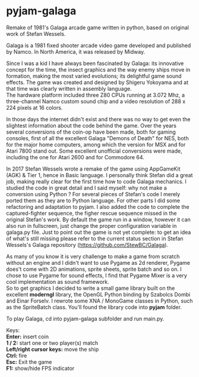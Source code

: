 # pyjam-galaga
Remake of 1981's Galaga arcade game written in python, based on original work of Stefan Wessels.

Galaga is a 1981 fixed shooter arcade video game developed and published by Namco. In North America, it was released
by Midway.

Since I was a kid I have always been fascinated by Galaga: its innovative concept for the time, the insect graphics
and the way enemy ships move in formation, making the most varied evolutions; its delightful game sound effects.
The game was created and designed by Shigeru Yokoyama and at that time was clearly written in assembly language.  
The hardware platform included three Z80 CPUs running at 3.072 Mhz, a three-channel Namco custom sound chip
and a video resolution of 288 x 224 pixels at 16 colors.  

In those days the internet didn't exist and there was no way to get even the slightest information about the code
behind the game. Over the years several conversions of the coin-op have been made, both for gaming consoles,
first of all the excellent Galaga "Demons of Death" for NES, both for the major home computers, among which the version
for MSX and for Atari 7800 stand out. Some excellent unofficial conversions were made, including the one for Atari 2600
and for Commodore 64.

In 2017 Stefan Wessels wrote a remake of the game using AppGameKit (AGK) & Tier 1, hence in Basic language.
I personally think Stefan did a great job, making really clear for the first time
how to code Galaga mechanics. I studied the code in great detail and I said myself: why not make a conversion
using Python ? For several pieces of Stefan's code I merely ported them as they are to Python language.
For other parts I did some refactoring and adaptation to pyjam.
I also added the code to complete the captured-fighter sequence, the figher rescue sequence missed in the original
Stefan's work. By default the game run in a window, however it can also run in fullscreen, just change the proper
configuration variable in galaga.py file.
Just to point out the game is not yet complete: to get an idea of what's still missing please refer to the current
status section in Stefan Wessels's Galaga repository (https://github.com/StewBC/Galaga).

As many of you know it is very challenge to make a game from scratch without an engine and I didn't want to use Pygame
as 2d renderer, Pygame does't come with 2D animations, sprite sheets, sprite batch and so on. I chose to use Pygame for
sound effects, I find that Pygame Mixer is a very cool implementation as sound framework.  
So to get graphics I decided to write a small game library built on the excellent **moderngl** library, the OpenGL
Python binding by Szabolcs Dombi and Einar Forselv.
I rewrote some XNA / MonoGame classes in Python, such as the SpriteBatch class. 
You'll found the library code into **pyjam** folder.

To play Galaga, cd into pyjam-galaga subfolder and run main.py.  

Keys:  
**Enter:** insert coin  
**1 / 2:** start one or two player(s) match  
**Left/right cursor keys:** move the ship  
**Ctrl:** fire  
**Esc:** Exit the game  
**F1:** show/hide FPS indicator  
